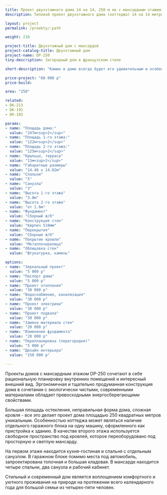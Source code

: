```yaml
---
title: Проект двухэтажного дома 14 на 14, 250 м кв с мансардным этажем
description: Типовой проект двухэтажного дома (коттеджа) 14 на 14 метров с мансардным этажом, из кирпича, газобетона или пеноблоков. Площадь&#58; 250 м.кв.

layout: project
permalink: /proekty/:path

weight: 210

project-title: Двухэтажный дом с мансардой
project-catalog-title: Двухэтажный дом
project-name: DP-250
tiny-description: Загородный дом в французском стиле

short-description: "Камин в доме всегда будет его удивительным и особенным украшением. Яркое пламя создаст уют и романтическую обстановку, подарит праздничное настроение, а созерцание огня поможет расслабиться после напряженного дня. Двухэтажный дом с полувальмовой двускатной крышей подойдет для семей с маломобильными людьми. Для этого на первом этаже предусмотрена спальня и санузел с душевой. А котельная на нижнем этаже наполнит теплом весь дом."

price-project: "60 000 р"
price-build:

area: "250"

related:
- DK-213
- DK-191
- DK-192

params:
- name: "Площадь дома:"
  value: "247м<sup>2</sup>"
- name: "Площадь 1-го этажа:"
  value: "122м<sup>2</sup>"
- name: "Площадь 2-го этажа:"
  value: "125м<sup>2</sup>"
- name: "Крыльцо, терраса"
  value: "11м<sup>2</sup>"
- name: "Габаритные размеры"
  value: "14.46 x 14.02м"
- name: "Спальни"
  value: "5"
- name: "Санузлы"
  value: "3"
- name: "Высота 1-го этажа"
  value: "3.0м"
- name: "Высота 2-го этажа"
  value: "от 1.6м"
- name: "Фундамент"
  value: "Сборный ж/б"
- name: "Конструкция стен"
  value: "Кирпич 510мм"
- name: "Перекрытия"
  value: "Сборные ж/б"
- name: "Покрытие кровли"
  value: "Металлочерепица"
- name: "Облицовка стен"
  value: "Штукатурка, камень"

options:
- name: "Зеркальный проект"
  value: "5 000 р"
- name: "Паспорт дома"
  value: "5 000 р"
- name: "Проект отопления"
  value: "30 000 р"
- name: "Водоснабжение, канализация"
  value: "30 000 р"
- name: "Проект электрики"
  value: "30 000 р"
- name: "Проект подвала"
  value: "30 000 р"
- name: "Замена материала стен"
  value: "20 000 р"
- name: "Изменение фундамента"
  value: "20 000 р"
- name: "Перепланировка (перегородки)"
  value: "5 000 р"
- name: "Дизайн интерьера"
  value: "150 000 р"
  
---
```

Проекты домов с мансардным этажом DP-250 сочетают в себе рациональную планировку внутренних помещений и интересный внешний вид. Эргономичная и тщательно продуманная конструкция дома в сочетании с экологически чистыми, современными материалами обладает превосходными энергосберегающими свойствами.

Большая площадь остекления, неправильная форма дома, сложная кровля - все это делает проект дома площадью 250 квадратных метров уникальным. Особенностью коттеджа может являться наличие отдельного гаражного блока на одну машину, оформленного как пристройка к зданию. В качестве второго этажа используется свободное пространство под кровлей, которое переоборудовано под просторную и светлую мансарду.

На первом этаже находится кухня-гостиная и спальня с отдельным санузлом. В гаражном блоке помимо места под автомобиль, запроектирована топочная и большая кладовая. В мансарде находится четыре спальни, два санузла и рабочий кабинет.

Стильный и современный дом является воплощением комфортного и уютного проживания на природе на протяжении всего календарного года для большой семьи из четырех-пяти человек.